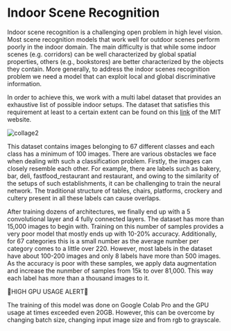 # Indoor Scene Recognition

Indoor scene recognition is a challenging open problem in high level vision. Most scene recognition models that work well for outdoor scenes perform poorly in the indoor domain. The main difficulty is that while some indoor scenes (e.g. corridors) can be well characterized by global spatial properties, others (e.g., bookstores) are better characterized by the objects they contain. More generally, to address the indoor scenes recognition problem we need a model that can exploit local and global discriminative information.

In order to achieve this, we work with a multi label dataset that provides an exhaustive list of possible indoor setups. The dataset that satisfies this requirement at least to a certain extent can be found on this [link](http://groups.csail.mit.edu/vision/LabelMe/NewImages/indoorCVPR_09.tar) of the MIT website.

![collage2](https://user-images.githubusercontent.com/78029712/144720103-7912b86f-3e2b-4e50-adcb-36ca98985250.png)

This dataset contains images belonging to 67 different classes and each class has a minimum of 100 images. There are various obstacles we face when dealing with such a classification problem. Firstly, the images can closely resemble each other. For example, there are labels such as bakery, bar, deli, fastfood_restaurant and restaurant, and owing to the similarity of the setups of such establishments, it can be challenging to train the neural network. The traditional structure of tables, chairs, platforms, crockery and cultery present in all these labels can cause overlaps. 


After training dozens of architectures, we finally end up with a 5 convolutional layer and 4 fully connected layers.  The dataset has more than 15,000 images to begin with. Training on this number of samples provides a very poor model that mostly ends up with 10-20% accuracy. Additionally, for 67 categories this is a small number as the average number per category comes to a little over 220. However, most labels in the dataset have about 100-200 images and only 8 labels have more than 500 images. As the accuracy is poor with these samples, we apply data augmentation and increase the nunmber of samples from 15k to over 81,000. This way each label has more than a thousand images to it. 

:stop_sign:HIGH GPU USAGE ALERT:stop_sign:

The training of this model was done on Google Colab Pro and the GPU usage at times exceeded even 20GB. However, this can be overcome by changing batch size, changing input image size and from rgb to grayscale.

